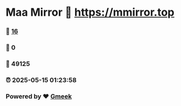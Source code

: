 # Maa Mirror :link: https://mmirror.top 
### :page_facing_up: [16](https://mmirror.top/tag.html) 
### :speech_balloon: 0 
### :hibiscus: 49125 
### :alarm_clock: 2025-05-15 01:23:58 
### Powered by :heart: [Gmeek](https://github.com/Meekdai/Gmeek)
